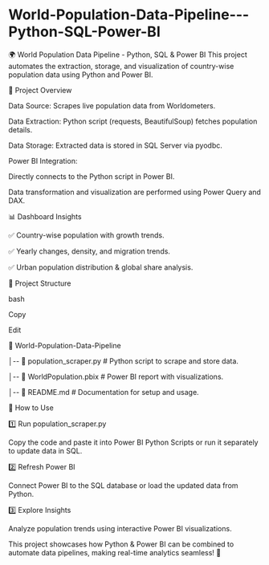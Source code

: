 # World-Population-Data-Pipeline---Python-SQL-Power-BI

🌍 World Population Data Pipeline - Python, SQL & Power BI
This project automates the extraction, storage, and visualization of country-wise population data using Python and Power BI.

🔹 Project Overview

Data Source: Scrapes live population data from Worldometers.

Data Extraction: Python script (requests, BeautifulSoup) fetches population details.

Data Storage: Extracted data is stored in SQL Server via pyodbc.

Power BI Integration:

Directly connects to the Python script in Power BI.

Data transformation and visualization are performed using Power Query and DAX.

📊 Dashboard Insights

✅ Country-wise population with growth trends.

✅ Yearly changes, density, and migration trends.

✅ Urban population distribution & global share analysis.

📂 Project Structure

bash

Copy

Edit

📂 World-Population-Data-Pipeline

│-- 📜 population_scraper.py    # Python script to scrape and store data.

│-- 📜 WorldPopulation.pbix     # Power BI report with visualizations.

│-- 📜 README.md                # Documentation for setup and usage.


🚀 How to Use

1️⃣ Run population_scraper.py

Copy the code and paste it into Power BI Python Scripts or run it separately to update data in SQL.

2️⃣ Refresh Power BI

Connect Power BI to the SQL database or load the updated data from Python.

3️⃣ Explore Insights

Analyze population trends using interactive Power BI visualizations.


This project showcases how Python & Power BI can be combined to automate data pipelines, making real-time analytics seamless! 🚀
